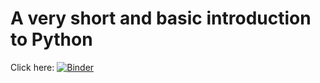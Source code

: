 # A very short and basic introduction to Python
Click here: [![Binder](https://mybinder.org/badge.svg)](https://mybinder.org/repo/tvandersar/20_minutes_intro_to_Python/tree/index.ipynb)
